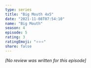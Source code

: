 ```yaml
---
type: series
title: "Big Mouth 4x5"
date: "2021-11-08T07:54:10"
name: "Big Mouth"
season: 4
episode: 5
rating: 3
ratingEmoji: "⭐️⭐️⭐️"
share: false
---
```


*[No review was written for this episode]*
